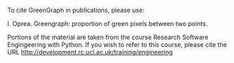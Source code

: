 To cite GreenGraph in publications, please use:

 I. Oprea. Greengraph: proportion of green pixels between two points. 

Portions of the material are taken from the course Research Software Engingeering with Python.
If you wish to refer to this course, please cite the URL
http://development.rc.ucl.ac.uk/training/engineering

